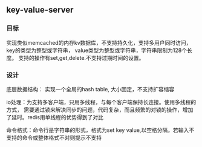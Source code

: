 ## key-value-server

### 目标
实现类似memcached的内存kv数据库，不支持持久化，支持多用户同时访问，key的类型为整型或字符串，
value类型为整型或字符串，字符串限制为128个长度。 支持的操作有set,get,delete.不支持过期时间的设置。

### 设计
  底层数据结构： 实现一个全局的hash table, 大小固定，不支持扩容缩容
  
  io处理：为支持多客户端，只用多线程，与每个客户端保持长连接。使用多线程的方式，
  需要通过锁来解决同步的问题，代码复杂，而且频繁的对锁的操作，增加了延时。redis用单线程的优势得到了对比
  
  命令格式：命令行是字符串的形式，格式为set key value,以空格分隔，若输入不支持的命令或整体格式不对则提示不支持


